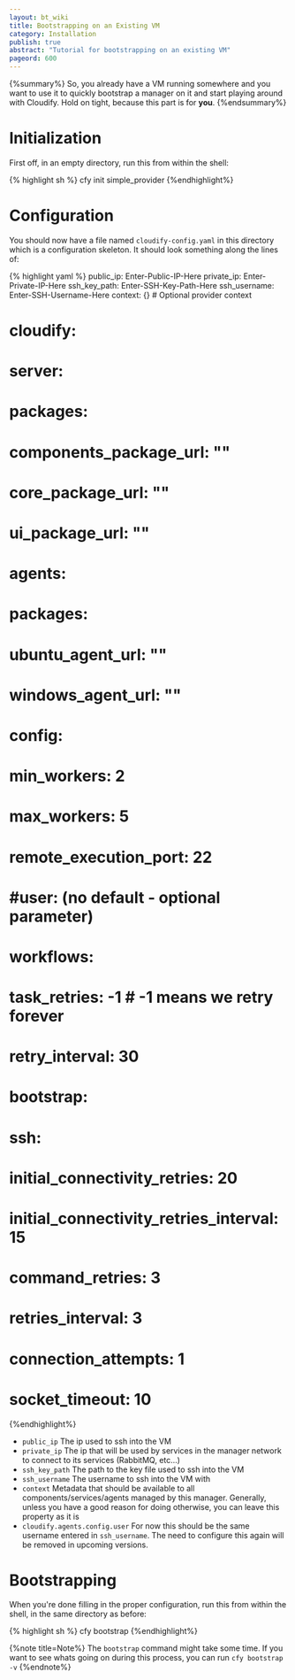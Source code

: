 ```yaml
---
layout: bt_wiki
title: Bootstrapping on an Existing VM
category: Installation
publish: true
abstract: "Tutorial for bootstrapping on an existing VM"
pageord: 600
---
```


{%summary%} So, you already have a VM running somewhere and you want to use it to quickly bootstrap a manager on it and start playing around with Cloudify. Hold on tight, because this part is for **you**. {%endsummary%}


# Initialization

First off, in an empty directory, run this from within the shell:

{% highlight sh %}
cfy init simple_provider
{%endhighlight%}

# Configuration

You should now have a file named `cloudify-config.yaml` in this directory which is a configuration skeleton. It should look something along the lines of:


{% highlight yaml %}
public_ip: Enter-Public-IP-Here
private_ip: Enter-Private-IP-Here
ssh_key_path: Enter-SSH-Key-Path-Here
ssh_username: Enter-SSH-Username-Here
context: {} # Optional provider context

# cloudify:
#     server:
#         packages:
#             components_package_url: ""
#             core_package_url: ""
#             ui_package_url: ""
#     agents:
#         packages:
#             ubuntu_agent_url: ""
#             windows_agent_url: ""
#         config:
#             min_workers: 2
#             max_workers: 5
#             remote_execution_port: 22
#             #user: (no default - optional parameter)
#     workflows:
#         task_retries: -1  # -1 means we retry forever
#         retry_interval: 30

#     bootstrap:
#         ssh:
#             initial_connectivity_retries: 20
#             initial_connectivity_retries_interval: 15
#             command_retries: 3
#             retries_interval: 3
#             connection_attempts: 1
#             socket_timeout: 10

{%endhighlight%}

* `public_ip` The ip used to ssh into the VM
* `private_ip` The ip that will be used by services in the manager network to connect to its services (RabbitMQ, etc...)
* `ssh_key_path` The path to the key file used to ssh into the VM
* `ssh_username` The username to ssh into the VM with
* `context` Metadata that should be available to all components/services/agents managed by this manager. Generally, unless you
  have a good reason for doing otherwise, you can leave this property as it is
* `cloudify.agents.config.user` For now this should be the same username entered in `ssh_username`. The need to configure this again
  will be removed in upcoming versions.


# Bootstrapping

When you're done filling in the proper configuration, run this from within the shell, in the same directory as before:


{% highlight sh %}
cfy bootstrap
{%endhighlight%}


{%note title=Note%}
The `bootstrap` command might take some time. If you want to see whats going on during this process, you can run
`cfy bootstrap -v`
{%endnote%}

